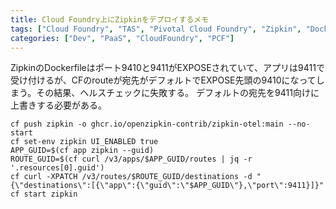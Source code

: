 ```yaml
---
title: Cloud Foundry上にZipkinをデプロイするメモ
tags: ["Cloud Foundry", "TAS", "Pivotal Cloud Foundry", "Zipkin", "Docker"]
categories: ["Dev", "PaaS", "CloudFoundry", "PCF"]
---
```


ZipkinのDockerfileはポート9410と9411がEXPOSEされていて、アプリは9411で受け付けるが、CFのrouteが宛先がデフォルトでEXPOSE先頭の9410になってしまう。その結果、ヘルスチェックに失敗する。
デフォルトの宛先を9411向けに上書きする必要がある。

```
cf push zipkin -o ghcr.io/openzipkin-contrib/zipkin-otel:main --no-start
cf set-env zipkin UI_ENABLED true
APP_GUID=$(cf app zipkin --guid)
ROUTE_GUID=$(cf curl /v3/apps/$APP_GUID/routes | jq -r '.resources[0].guid')
cf curl -XPATCH /v3/routes/$ROUTE_GUID/destinations -d "{\"destinations\":[{\"app\":{\"guid\":\"$APP_GUID\"},\"port\":9411}]}"
cf start zipkin
```
